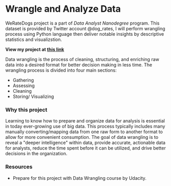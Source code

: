 # Wrangle and Analyze Data


WeRateDogs project is a part of *Data Analyst Nanodegree* program. This dataset is provided by Twitter account @dog_rates, I will perform wrangling process using Python language then deliver notable insights by descriptive statistics and visualizstion.

**View my project at [this link](https://nbviewer.jupyter.org/github/katieha98/udacity-data-analyst/blob/master/p2-wrangle-and-analyze-data-with-python/wrangle_act.ipynb)**
 
Data wrangling is the process of cleaning, structuring, and enriching raw data into a desired format for better decision making in less time. The wrangling process is divided into four main sections:
* Gathering
* Assessing
* Cleaning
* Storing/ Visualizing
 
### Why this project
Learning to know how to prepare and organize data for analysis is essential in today ever-growing use of big data. This process typically includes many manually converting/mapping data from one raw form to another format to allow for more convenient consumption. The goal of data wrangling is to reveal a "deeper intelligence" within data, provide accurate, actionable data for analysts, reduce the time spent before it can be utilized, and drive better decisions in the organization.

### Resources
* Prepare for this project with Data Wrangling course by Udacity.

